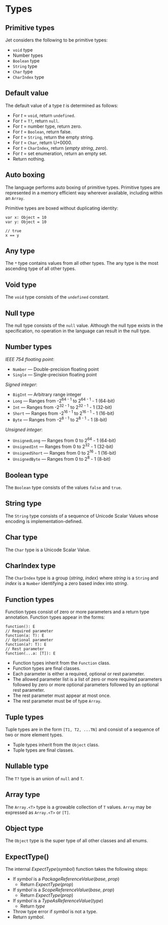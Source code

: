 # Types

## Primitive types

Jet considers the following to be primitive types:

* `void` type
* Number types
* `Boolean` type
* `String` type
* `Char` type
* `CharIndex` type

## Default value

The default value of a type *t* is determined as follows:

* For *t* = `void`, return `undefined`.
* For *t* = `T?`, return `null`.
* For *t* = number type, return zero.
* For *t* = `Boolean`, return false.
* For *t* = `String`, return the empty string.
* For *t* = `Char`, return U+0000.
* For *t* = `CharIndex`, return (*empty string*, *zero*).
* For *t* = set enumeration, return an empty set.
* Return nothing.

## Auto boxing

The language performs auto boxing of primitive types. Primitive types are represented in a memory efficient way wherever available, including within an `Array`.

Primitive types are boxed without duplicating identity:

```
var x: Object = 10
var y: Object = 10

// true
x == y
```

## Any type

The `*` type contains values from all other types. The any type is the most ascending type of all other types.

## Void type

The `void` type consists of the `undefined` constant.

## Null type

The null type consists of the `null` value. Although the null type exists in the specification, no operation in the language can result in the null type.

## Number types

*IEEE 754 floating point*:

* `Number` — Double-precision floating point
* `Single` — Single-precision floating point

*Signed integer*:

* `BigInt` — Arbitrary range integer
* `Long` — Ranges from -2<sup>64 - 1</sup> to 2<sup>64 - 1</sup> - 1 (64-bit)
* `Int` — Ranges from -2<sup>32 - 1</sup> to 2<sup>32 - 1</sup> - 1 (32-bit)
* `Short` — Ranges from -2<sup>16 - 1</sup> to 2<sup>16 - 1</sup> - 1 (16-bit)
* `Byte` — Ranges from -2<sup>8 - 1</sup> to 2<sup>8 - 1</sup> - 1 (8-bit)

*Unsigned integer*:

* `UnsignedLong` — Ranges from 0 to 2<sup>64</sup> - 1 (64-bit)
* `UnsignedInt` — Ranges from 0 to 2<sup>32</sup> - 1 (32-bit)
* `UnsignedShort` — Ranges from 0 to 2<sup>16</sup> - 1 (16-bit)
* `UnsignedByte` — Ranges from 0 to 2<sup>8</sup> - 1 (8-bit)

## Boolean type

The `Boolean` type consists of the values `false` and `true`.

## String type

The `String` type consists of a sequence of Unicode Scalar Values whose encoding is implementation-defined.

## Char type

The `Char` type is a Unicode Scalar Value.

## CharIndex type

The `CharIndex` type is a group (*string*, *index*) where *string* is a `String` and *index* is a `Number` identifying a zero based index into *string*.

## Function types

Function types consist of zero or more parameters and a return type annotation. Function types appear in the forms:

```
function(): E
// Required parameter
function(a: T): E
// Optional parameter
function(a?: T): E
// Rest parameter
function(...a: [T]): E
```

* Function types inherit from the `Function` class.
* Function types are final classes.
* Each parameter is either a required, optional or rest parameter.
* The allowed parameter list is a list of zero or more required parameters followed by zero or more optional parameters followed by an optional rest parameter.
* The rest parameter must appear at most once.
* The rest parameter must be of type `Array`.

## Tuple types

Tuple types are in the form `[T1, T2, ...TN]` and consist of a sequence of two or more element types.

* Tuple types inherit from the `Object` class.
* Tuple types are final classes.

## Nullable type

The `T?` type is an union of `null` and `T`.

## Array type

The `Array.<T>` type is a growable collection of `T` values. `Array` may be expressed as `Array.<T>` or `[T]`.

## Object type

The `Object` type is the super type of all other classes and all enums.

## ExpectType()

The internal *ExpectType*(*symbol*) function takes the following steps:

* If *symbol* is a *PackageReferenceValue*(*base*, *prop*)
  * Return *ExpectType*(*prop*)
* If *symbol* is a *ScopeReferenceValue*(*base*, *prop*)
  * Return *ExpectType*(*prop*)
* If *symbol* is a *TypeAsReferenceValue*(*type*)
  * Return *type*
* Throw type error if *symbol* is not a type.
* Return *symbol*.